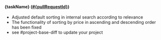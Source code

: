 #### {taskName} ([#{pullRequestId}](https://github.com/shopsys/shopsys/pull/{pullRequestId}))

-   Adjusted default sorting in internal search according to relevance
-   The functionality of sorting by price in ascending and descending order has been fixed
-   see #project-base-diff to update your project
